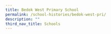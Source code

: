 ```yaml
---
title: Bedok West Primary School
permalink: /school-histories/bedok-west-pri/
description: ""
third_nav_title: Schools
---
```


